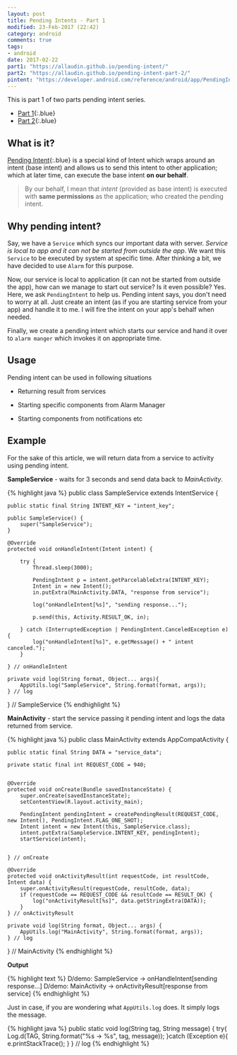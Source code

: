 ```yaml
---
layout: post
title: Pending Intents - Part 1
modified: 23-Feb-2017 (22:42)
category: android
comments: true
tags:
- android
date: 2017-02-22
part1: "https://allaudin.github.io/pending-intent/"
part2: "https://allaudin.github.io/pending-intent-part-2/"
pintent: "https://developer.android.com/reference/android/app/PendingIntent.html"
---
```


This is part 1 of two parts pending intent series.

- [Part 1]({{page.part1}}){:.blue}
- [Part 2]({{page.part2}}){:.blue}

## What is it?

[Pending Intent]({{page.pintent}}){:.blue} is a special kind of Intent which wraps around an intent (base intent) and allows us
to send this intent to other application; which at later time, can execute the base intent **on our behalf**.

> By our behalf, I mean that *intent* (provided as base intent) is executed with **same permissions** as the application; who created the pending
> intent.

## Why pending intent?

Say, we have a `Service` which syncs our important data with server. *Service is local to app and it can not be started from outside the app*.
We want this `Service` to be executed by system at specific time. After thinking a bit, we have decided to use `Alarm` for this purpose.

Now, our service is local to application (it can not be started from outside the app), how can we manage to start out service? Is it
even possible? Yes. Here, we ask `PendingIntent` to help us. Pending intent says, you don't need to worry at all. Just create an
intent (as if you are starting service from your app) and handle it to me. I will fire the intent on your app's behalf when needed.

Finally, we create a pending intent which starts our service and hand it over to `alarm manger` which invokes it on appropriate time.

## Usage

Pending intent can be used in following situations

- Returning result from services

- Starting specific components from Alarm Manager

- Starting components from notifications etc


## Example

For the sake of this article, we will return data from a service to activity using pending intent.

**SampleService** - waits for 3 seconds and send data back to *MainActivity*.

{% highlight java %}
public class SampleService extends IntentService {

    public static final String INTENT_KEY = "intent_key";

    public SampleService() {
        super("SampleService");
    }

    @Override
    protected void onHandleIntent(Intent intent) {

        try {
            Thread.sleep(3000);

            PendingIntent p = intent.getParcelableExtra(INTENT_KEY);
            Intent in = new Intent();
            in.putExtra(MainActivity.DATA, "response from service");

            log("onHandleIntent[%s]", "sending response...");

            p.send(this, Activity.RESULT_OK, in);

        } catch (InterruptedException | PendingIntent.CanceledException e) {
            log("onHandleIntent[%s]", e.getMessage() + " intent canceled.");
        }

    } // onHandleIntent

    private void log(String format, Object... args){
        AppUtils.log("SampleService", String.format(format, args));
    } // log

} // SampleService
{% endhighlight %}


**MainActivity** - start the service passing it pending intent and logs the data returned from service.

{% highlight java %}
public class MainActivity extends AppCompatActivity {

    public static final String DATA = "service_data";

    private static final int REQUEST_CODE = 940;


    @Override
    protected void onCreate(Bundle savedInstanceState) {
        super.onCreate(savedInstanceState);
        setContentView(R.layout.activity_main);

        PendingIntent pendingIntent = createPendingResult(REQUEST_CODE, new Intent(), PendingIntent.FLAG_ONE_SHOT);
        Intent intent = new Intent(this, SampleService.class);
        intent.putExtra(SampleService.INTENT_KEY, pendingIntent);
        startService(intent);


    } // onCreate

    @Override
    protected void onActivityResult(int requestCode, int resultCode, Intent data) {
        super.onActivityResult(requestCode, resultCode, data);
        if (requestCode == REQUEST_CODE && resultCode == RESULT_OK) {
            log("onActivityResult[%s]", data.getStringExtra(DATA));
        }
    } // onActivityResult

    private void log(String format, Object... args) {
        AppUtils.log("MainActivity", String.format(format, args));
    } // log

} // MainActivity
{% endhighlight %}

**Output**

{% highlight text %}
D/demo: SampleService -> onHandleIntent[sending response...]
D/demo: MainActivity -> onActivityResult[response from service]
{% endhighlight %}

Just in case, if you are wondering what `AppUtils.log` does. It simply logs the message.

{% highlight java %}
    public static void log(String tag, String message) {
        try{
            Log.d(TAG, String.format("%s -> %s", tag, message));
        }catch (Exception e){
            e.printStackTrace();
        }
    } // log
{% endhighlight %}